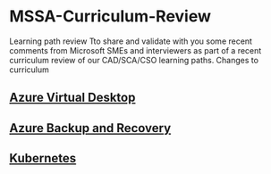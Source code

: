# MSSA-Curriculum-Review
Learning path review
Tto share and validate with you some recent comments from Microsoft SMEs and interviewers as part of a recent curriculum review of our CAD/SCA/CSO learning paths.
Changes to curriculum
## [Azure Virtual Desktop](/AzureVirtualDesktop.md)
## [Azure Backup and Recovery](/Azure%20Backup%20and%20Recovery.md)
## [Kubernetes]()
